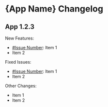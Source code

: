 {App Name} Changelog
===================

## App 1.2.3

New Features:

* [#Issue Number](http://issue/url): Item 1
* Item 2

Fixed Issues:

* [#Issue Number](http://issue/url): Item 1
* Item 2


Other Changes:

* Item 1
* Item 2
